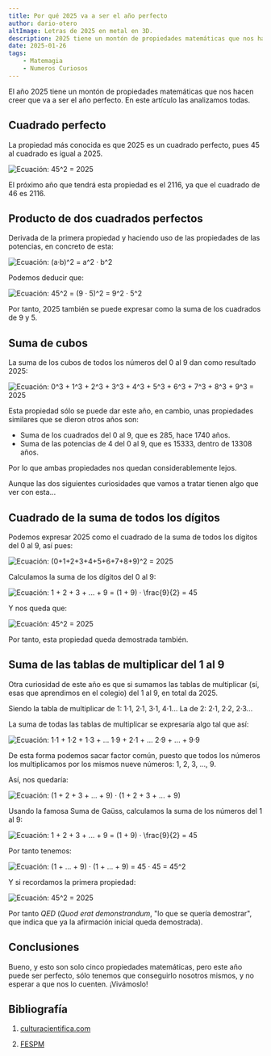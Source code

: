 ```yaml
---
title: Por qué 2025 va a ser el año perfecto
author: dario-otero
altImage: Letras de 2025 en metal en 3D.
description: 2025 tiene un montón de propiedades matemáticas que nos hacen creer que va a ser el año perfecto. En este artículo las analizamos todas, ¡no te lo pierdas!
date: 2025-01-26
tags: 
    - Matemagia
    - Numeros Curiosos
---
```


El año 2025 tiene un montón de propiedades matemáticas que nos hacen creer que va a ser el año perfecto. En este artículo las analizamos todas.

## Cuadrado perfecto

La propiedad más conocida es que 2025 es un cuadrado perfecto, pues 45 al cuadrado es igual a 2025.

<img src="/images/contenido/por-que-2025-va-a-ser-el-ano-perfecto/ecuacion-1.svg" class="bg-principal-white p-3 w-full" alt="Ecuación: 45^2 = 2025">

El próximo año que tendrá esta propiedad es el 2116, ya que el cuadrado de 46 es 2116.

## Producto de dos cuadrados perfectos

Derivada de la primera propiedad y haciendo uso de las propiedades de las potencias, en concreto de esta:

<img src="/images/contenido/por-que-2025-va-a-ser-el-ano-perfecto/ecuacion-7.svg" class="bg-principal-white p-3 w-full" alt="Ecuación: (a·b)^2 = a^2 · b^2">

Podemos deducir que:

<img src="/images/contenido/por-que-2025-va-a-ser-el-ano-perfecto/ecuacion-8.svg" class="bg-principal-white p-3 w-full" alt="Ecuación: 45^2 = (9 · 5)^2 = 9^2 · 5^2">

Por tanto, 2025 también se puede expresar como la suma de los cuadrados de 9 y 5.

## Suma de cubos

La suma de los cubos de todos los números del 0 al 9 dan como resultado 2025:

<img src="/images/contenido/por-que-2025-va-a-ser-el-ano-perfecto/ecuacion-2.svg" class="bg-principal-white p-3 w-full" alt="Ecuación: 0^3 + 1^3 + 2^3 + 3^3 + 4^3 + 5^3 + 6^3 + 7^3 + 8^3 + 9^3 = 2025">

Esta propiedad sólo se puede dar este año, en cambio, unas propiedades similares que se dieron otros años son:

- Suma de los cuadrados del 0 al 9, que es 285, hace 1740 años.
- Suma de las potencias de 4 del 0 al 9, que es 15333, dentro de 13308 años.

Por lo que ambas propiedades nos quedan considerablemente lejos.

Aunque las dos siguientes curiosidades que vamos a tratar tienen algo que ver con esta...

## Cuadrado de la suma de todos los dígitos

Podemos expresar 2025 como el cuadrado de la suma de todos los dígitos del 0 al 9, así pues:

<img src="/images/contenido/por-que-2025-va-a-ser-el-ano-perfecto/ecuacion-9.svg" class="bg-principal-white p-3 w-full" alt="Ecuación: (0+1+2+3+4+5+6+7+8+9)^2 = 2025">

Calculamos la suma de los dígitos del 0 al 9:

<img src="/images/contenido/por-que-2025-va-a-ser-el-ano-perfecto/ecuacion-5.svg" class="bg-principal-white p-3 w-full" alt="Ecuación: 1 + 2 + 3 + ... + 9 = (1 + 9) · \frac{9}{2} = 45">

Y nos queda que:

<img src="/images/contenido/por-que-2025-va-a-ser-el-ano-perfecto/ecuacion-1.svg" class="bg-principal-white p-3 w-full" alt="Ecuación: 45^2 = 2025">

Por tanto, esta propiedad queda demostrada también.

## Suma de las tablas de multiplicar del 1 al 9

Otra curiosidad de este año es que si sumamos las tablas de multiplicar (sí, esas que aprendimos en el colegio) del 1 al 9, en total da 2025.

Siendo la tabla de multiplicar de 1: 1·1, 2·1, 3·1, 4·1...
La de 2: 2·1, 2·2, 2·3...

La suma de todas las tablas de multiplicar se expresaría algo tal que así:

<img src="/images/contenido/por-que-2025-va-a-ser-el-ano-perfecto/ecuacion-3.svg" class="bg-principal-white p-3 w-full" alt="Ecuación: 1·1 + 1·2 + 1·3 + ... 1·9 + 2·1 + ... 2·9 + ... + 9·9">

De esta forma podemos sacar factor común, puesto que todos los números los multiplicamos por los mismos nueve números: 1, 2, 3, ..., 9.

Así, nos quedaría:

<img src="/images/contenido/por-que-2025-va-a-ser-el-ano-perfecto/ecuacion-4.svg" class="bg-principal-white p-3 w-full" alt="Ecuación: (1 + 2 + 3 + ... + 9) · (1 + 2 + 3 + ... + 9)">

Usando la famosa Suma de Gaüss, calculamos la suma de los números del 1 al 9:

<img src="/images/contenido/por-que-2025-va-a-ser-el-ano-perfecto/ecuacion-5.svg" class="bg-principal-white p-3 w-full" alt="Ecuación: 1 + 2 + 3 + ... + 9 = (1 + 9) · \frac{9}{2} = 45">

Por tanto tenemos:

<img src="/images/contenido/por-que-2025-va-a-ser-el-ano-perfecto/ecuacion-6.svg" class="bg-principal-white p-3 w-full" alt="Ecuación: (1 + ... + 9) · (1 + ... + 9) = 45 · 45 = 45^2">

Y si recordamos la primera propiedad:

<img src="/images/contenido/por-que-2025-va-a-ser-el-ano-perfecto/ecuacion-1.svg" class="bg-principal-white p-3 w-full" alt="Ecuación: 45^2 = 2025">

Por tanto *QED* (*Quod erat demonstrandum*, "lo que se quería demostrar", que indica que ya la afirmación inicial queda demostrada).

## Conclusiones

Bueno, y esto son solo cinco propiedades matemáticas, pero este año puede ser perfecto, sólo tenemos que conseguirlo nosotros mismos, y no esperar a que nos lo cuenten. ¡Vivámoslo!

## Bibliografía

1. [culturacientifica.com](https://culturacientifica.com/2024/12/25/algunas-propiedades-matematicas-del-numero-2025/)

2. [FESPM](https://fespm.es/index.php/2025/01/05/la-fespm-analiza-algunas-propiedades-matematicas-interesantes-del-2025/)